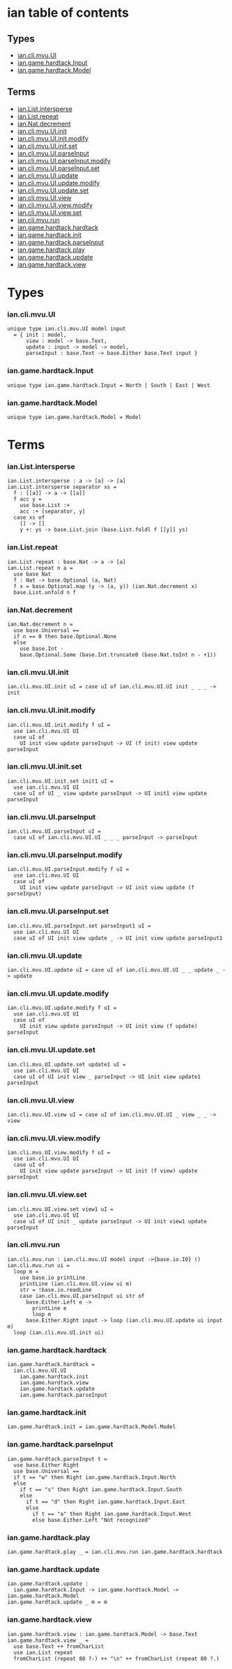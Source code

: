 # ian table of contents

## Types

+ [ian.cli.mvu.UI](#qgrykkxesr76mivwqlqstavx6i)
+ [ian.game.hardtack.Input](#e67sgwa3rvdw2vptjeksttvszm)
+ [ian.game.hardtack.Model](#hapaw27emmk4sjkdyybchbccue)

## Terms

+ [ian.List.intersperse](#74ppnaeu34ilifb6tzo3thjnim)
+ [ian.List.repeat](#y2ewlwvcwg72c6muzrhodf2zte)
+ [ian.Nat.decrement](#fpjoiazs22643eefindtnlamfa)
+ [ian.cli.mvu.UI.init](#zebbr6laouljh4ymi2rxayy5um)
+ [ian.cli.mvu.UI.init.modify](#w35f4xosbtfolx2hukfdfinu4i)
+ [ian.cli.mvu.UI.init.set](#tqresrkjdfazsayjzhdjbsm7ha)
+ [ian.cli.mvu.UI.parseInput](#3i4qywdjxbmvzy42dvc3dmy424)
+ [ian.cli.mvu.UI.parseInput.modify](#b6d3i3zx3qt3d64dkjf66mbvyi)
+ [ian.cli.mvu.UI.parseInput.set](#znggf5a7gxyiwdhb7ohreqx5tu)
+ [ian.cli.mvu.UI.update](#tyqlbkl6vr6hp5os6cxdmj4nim)
+ [ian.cli.mvu.UI.update.modify](#4vwxkv2b6v3lmn73deybco6mmu)
+ [ian.cli.mvu.UI.update.set](#jdqx3ekoaxfg5dfuwkhd2ilh4y)
+ [ian.cli.mvu.UI.view](#dqq5rcfoizn6kvxzvxtmut2n2i)
+ [ian.cli.mvu.UI.view.modify](#3yxyl7gweqf7nc76jaaxd5r2je)
+ [ian.cli.mvu.UI.view.set](#b6c47qwuvojfythak225bwbiwm)
+ [ian.cli.mvu.run](#6l6rnnf4zsmuiunvynipnpc2ve)
+ [ian.game.hardtack.hardtack](#z7pwuu3wfhrnou2z6oi46qtceu)
+ [ian.game.hardtack.init](#fxgpihq5sujq2lrq3gtt37btxy)
+ [ian.game.hardtack.parseInput](#5ohev42fbawmiy7saahlcvkxeq)
+ [ian.game.hardtack.play](#fypja3772i4kbxnkdewai6pzz4)
+ [ian.game.hardtack.update](#mkjh4ff56egfnauvi3gt34qdj4)
+ [ian.game.hardtack.view](#o4hxg2a6tsfftvo3ehoipwa7o4)

# Types

<a name='qgrykkxesr76mivwqlqstavx6i'/>

### ian.cli.mvu.UI

```unison
unique type ian.cli.mvu.UI model input
  = { init : model,
      view : model -> base.Text,
      update : input -> model -> model,
      parseInput : base.Text -> base.Either base.Text input }
```

<a name='e67sgwa3rvdw2vptjeksttvszm'/>

### ian.game.hardtack.Input

```unison
unique type ian.game.hardtack.Input = North | South | East | West
```

<a name='hapaw27emmk4sjkdyybchbccue'/>

### ian.game.hardtack.Model

```unison
unique type ian.game.hardtack.Model = Model
```


# Terms

<a name='74ppnaeu34ilifb6tzo3thjnim'/>

### ian.List.intersperse

```unison
ian.List.intersperse : a -> [a] -> [a]
ian.List.intersperse separator xs =
  f : [[a]] -> a -> [[a]]
  f acc y =
    use base.List :+
    acc :+ [separator, y]
  case xs of
    [] -> []
    y +: ys -> base.List.join (base.List.foldl f [[y]] ys)
```

<a name='y2ewlwvcwg72c6muzrhodf2zte'/>

### ian.List.repeat

```unison
ian.List.repeat : base.Nat -> a -> [a]
ian.List.repeat n a =
  use base Nat
  f : Nat -> base.Optional (a, Nat)
  f x = base.Optional.map (y -> (a, y)) (ian.Nat.decrement x)
  base.List.unfold n f
```

<a name='fpjoiazs22643eefindtnlamfa'/>

### ian.Nat.decrement

```unison
ian.Nat.decrement n =
  use base.Universal ==
  if n == 0 then base.Optional.None
  else
    use base.Int -
    base.Optional.Some (base.Int.truncate0 (base.Nat.toInt n - +1))
```

<a name='zebbr6laouljh4ymi2rxayy5um'/>

### ian.cli.mvu.UI.init

```unison
ian.cli.mvu.UI.init uI = case uI of ian.cli.mvu.UI.UI init _ _ _ -> init
```

<a name='w35f4xosbtfolx2hukfdfinu4i'/>

### ian.cli.mvu.UI.init.modify

```unison
ian.cli.mvu.UI.init.modify f uI =
  use ian.cli.mvu.UI UI
  case uI of
    UI init view update parseInput -> UI (f init) view update parseInput
```

<a name='tqresrkjdfazsayjzhdjbsm7ha'/>

### ian.cli.mvu.UI.init.set

```unison
ian.cli.mvu.UI.init.set init1 uI =
  use ian.cli.mvu.UI UI
  case uI of UI _ view update parseInput -> UI init1 view update parseInput
```

<a name='3i4qywdjxbmvzy42dvc3dmy424'/>

### ian.cli.mvu.UI.parseInput

```unison
ian.cli.mvu.UI.parseInput uI =
  case uI of ian.cli.mvu.UI.UI _ _ _ parseInput -> parseInput
```

<a name='b6d3i3zx3qt3d64dkjf66mbvyi'/>

### ian.cli.mvu.UI.parseInput.modify

```unison
ian.cli.mvu.UI.parseInput.modify f uI =
  use ian.cli.mvu.UI UI
  case uI of
    UI init view update parseInput -> UI init view update (f parseInput)
```

<a name='znggf5a7gxyiwdhb7ohreqx5tu'/>

### ian.cli.mvu.UI.parseInput.set

```unison
ian.cli.mvu.UI.parseInput.set parseInput1 uI =
  use ian.cli.mvu.UI UI
  case uI of UI init view update _ -> UI init view update parseInput1
```

<a name='tyqlbkl6vr6hp5os6cxdmj4nim'/>

### ian.cli.mvu.UI.update

```unison
ian.cli.mvu.UI.update uI = case uI of ian.cli.mvu.UI.UI _ _ update _ -> update
```

<a name='4vwxkv2b6v3lmn73deybco6mmu'/>

### ian.cli.mvu.UI.update.modify

```unison
ian.cli.mvu.UI.update.modify f uI =
  use ian.cli.mvu.UI UI
  case uI of
    UI init view update parseInput -> UI init view (f update) parseInput
```

<a name='jdqx3ekoaxfg5dfuwkhd2ilh4y'/>

### ian.cli.mvu.UI.update.set

```unison
ian.cli.mvu.UI.update.set update1 uI =
  use ian.cli.mvu.UI UI
  case uI of UI init view _ parseInput -> UI init view update1 parseInput
```

<a name='dqq5rcfoizn6kvxzvxtmut2n2i'/>

### ian.cli.mvu.UI.view

```unison
ian.cli.mvu.UI.view uI = case uI of ian.cli.mvu.UI.UI _ view _ _ -> view
```

<a name='3yxyl7gweqf7nc76jaaxd5r2je'/>

### ian.cli.mvu.UI.view.modify

```unison
ian.cli.mvu.UI.view.modify f uI =
  use ian.cli.mvu.UI UI
  case uI of
    UI init view update parseInput -> UI init (f view) update parseInput
```

<a name='b6c47qwuvojfythak225bwbiwm'/>

### ian.cli.mvu.UI.view.set

```unison
ian.cli.mvu.UI.view.set view1 uI =
  use ian.cli.mvu.UI UI
  case uI of UI init _ update parseInput -> UI init view1 update parseInput
```

<a name='6l6rnnf4zsmuiunvynipnpc2ve'/>

### ian.cli.mvu.run

```unison
ian.cli.mvu.run : ian.cli.mvu.UI model input ->{base.io.IO} ()
ian.cli.mvu.run ui =
  loop m =
    use base.io printLine
    printLine (ian.cli.mvu.UI.view ui m)
    str = !base.io.readLine
    case ian.cli.mvu.UI.parseInput ui str of
      base.Either.Left e ->
        printLine e
        loop m
      base.Either.Right input -> loop (ian.cli.mvu.UI.update ui input m)
  loop (ian.cli.mvu.UI.init ui)
```

<a name='z7pwuu3wfhrnou2z6oi46qtceu'/>

### ian.game.hardtack.hardtack

```unison
ian.game.hardtack.hardtack =
  ian.cli.mvu.UI.UI
    ian.game.hardtack.init
    ian.game.hardtack.view
    ian.game.hardtack.update
    ian.game.hardtack.parseInput
```

<a name='fxgpihq5sujq2lrq3gtt37btxy'/>

### ian.game.hardtack.init

```unison
ian.game.hardtack.init = ian.game.hardtack.Model.Model
```

<a name='5ohev42fbawmiy7saahlcvkxeq'/>

### ian.game.hardtack.parseInput

```unison
ian.game.hardtack.parseInput t =
  use base.Either Right
  use base.Universal ==
  if t == "w" then Right ian.game.hardtack.Input.North
  else
    if t == "s" then Right ian.game.hardtack.Input.South
    else
      if t == "d" then Right ian.game.hardtack.Input.East
      else
        if t == "a" then Right ian.game.hardtack.Input.West
        else base.Either.Left "Not recognized"
```

<a name='fypja3772i4kbxnkdewai6pzz4'/>

### ian.game.hardtack.play

```unison
ian.game.hardtack.play _ = ian.cli.mvu.run ian.game.hardtack.hardtack
```

<a name='mkjh4ff56egfnauvi3gt34qdj4'/>

### ian.game.hardtack.update

```unison
ian.game.hardtack.update :
  ian.game.hardtack.Input -> ian.game.hardtack.Model -> ian.game.hardtack.Model
ian.game.hardtack.update _ m = m
```

<a name='o4hxg2a6tsfftvo3ehoipwa7o4'/>

### ian.game.hardtack.view

```unison
ian.game.hardtack.view : ian.game.hardtack.Model -> base.Text
ian.game.hardtack.view _ =
  use base.Text ++ fromCharList
  use ian.List repeat
  fromCharList (repeat 80 ?-) ++ "\n" ++ fromCharList (repeat 80 ?.)
```


